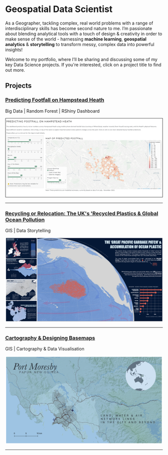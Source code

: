 # Geospatial Data Scientist
As a Geographer, tackling complex, real world problems with a range of interdisciplinary skills has become second nature to me. I’m passionate about blending analytical tools with a touch of design & creativity in order to make sense of the world - harnessing **machine learning**, **geospatial analytics** & **storytelling** to transform messy, complex data into powerful insights!

Welcome to my portfolio, where I’ll be sharing and discussing some of my key Data Science projects. If you're interested, click on a project title to find out more.

## Projects
### [Predicting Footfall on Hampstead Heath](https://github.com/katehodges1/Predicting-Hampstead-Heath-Footfall)
Big Data | Random Forest | RShiny Dashboard 

![Dashboard Screenshot](assets/img/dashboard-screenshot.png)

---

### [Recycling or Relocation: The UK's 'Recycled Plastics & Global Ocean Pollution](/pages/page_recycling-or-relocation.md)
GIS | Data Storytelling

![Data Story Screenshot](assets/img/Data%20Story%20Preview.png)

---

### [Cartography & Designing Basemaps](/pages/page_cartography.md)
GIS | Cartography & Data Visualisation


![Screenshot](assets/img/Port%20Moresby.png)

---

